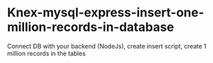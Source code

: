 # Knex-mysql-express-insert-one-million-records-in-database
Connect DB with your backend (NodeJs),
create insert script, create 1 million records in the tables
